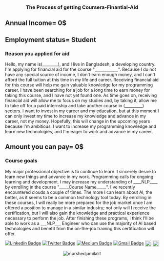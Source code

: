 

<h3 align="center">The Process of getting Coursera-Finantial-Aid</h3>
<p><h2>Annual Income= 0$</h2></p>
<p><h2>Employment status= Student</h2></p>

<h3>Reason you applied for aid</h3>
<p>
Hello, my name is(________), and I live in Bangladesh, a developing country. I'm applying for financial aid for the course "____________". Because I do not have any special source of income, I don't earn enough money, and I can't afford the full tuition at this time in my life and career. Receiving financial aid for this course will help me gain valuable knowledge for my programming career. I have been searching for a job for a long time to earn money for taking this course, and I have not yet found one. As time goes on, receiving financial aid will allow me to focus on my studies and, by taking it, allow me to take off for a paid internship and take another course in (_________) sectors. I want to invest in my career and my education, but at this moment I can only invest my time to increase my knowledge and advance in my career, not my money. Hopefully, this will change in the upcoming years because I'm ambitious, I want to increase my programming knowledge and learn new technologies, and I'm eager to work and advance in my career.
</p>

<p><h2>Amount you can pay= 0$ </h2></p>

<h3>Course goals</h3>
<p>
  My major professional objective is to continue to learn. I sincerely desire to learn new things and advance in my work. Programming calls for ongoing learning and development. I may increase my understanding of ____NLP____ by enrolling in the course "_____Course Name_____". I've recently encountered clouds a couple of times. The more I can learn about AI, the better, as it seems to be a common technology tool today. By enrolling in these courses, I will really be more prepared for the job market once I am offered a position to manage in a similar industry; not only will I receive the certification, but I will also gain the knowledge and practical experience necessary to perform the job. After finishing these programs, I think I'll be able to work as a ___NLP___ Engineer who can use the majority of AI based technologies and benefit from the on-the-job training this certification will offer.

</p>




<p align="center" style="display: flex; justify-content: space-between; max-width: 800px;">
    <a href="https://www.linkedin.com/in/murshed-jamil-alif/" rel="nofollow">
        <img src="https://img.shields.io/badge/murshedjamilalif-blue?style=flat-square&logo=Linkedin&logoColor=white&link=https://www.linkedin.com/in/murshed-jamil-alif/" alt="Linkedin Badge">
    </a>

  <a href="https://twitter.com/@murshed_jamil" rel="nofollow">
      <img src="https://img.shields.io/badge/-@murshed_jamil-1ca0f1?style=flat-square&labelColor=1ca0f1&logo=twitter&logoColor=white&link=https://twitter.com/@murshed_jamil" alt="Twitter Badge">
  </a>

  <a href="https://medium.com/@murshedjamilalif" rel="nofollow">
      <img src="https://img.shields.io/badge/-@murshedjamilalif-03a57a?style=flat-square&labelColor=000000&logo=Medium&link=https://medium.com/@murshedjamilalif/" alt="Medium Badge">
  </a>

  <a href="mailto:murshedjamilalif@gmail.com">
      <img src="https://img.shields.io/badge/-murshedjamilalif@gmail.com-c14438?style=flat-square&logo=Gmail&logoColor=white&link=mailto:murshedjamilalif@gmail.com" alt="Gmail Badge">
  </a>

  <a href="https://github.com/murshedjamilalif">
      <img alt="followers" title="Follow me on Github" src="https://img.shields.io/github/followers/murshedjamilalif?color=236ad3&style=for-the-badge&logo=github&label=Follow" height="20"/>
  </a>
  
  <a>
  <img src="https://img.shields.io/twitter/follow/murshed_jamil?style=for-the-badge&logo=Twitter&label=Murshed%20Jamil%20Alif"height="20" /> 
  </a>
</p>
<p align="center"> <img src="https://komarev.com/ghpvc/?username=murshedjamilalif&label=Profile%20views&color=0e75b6&style=flat" alt="murshedjamilalif" /> </p>
